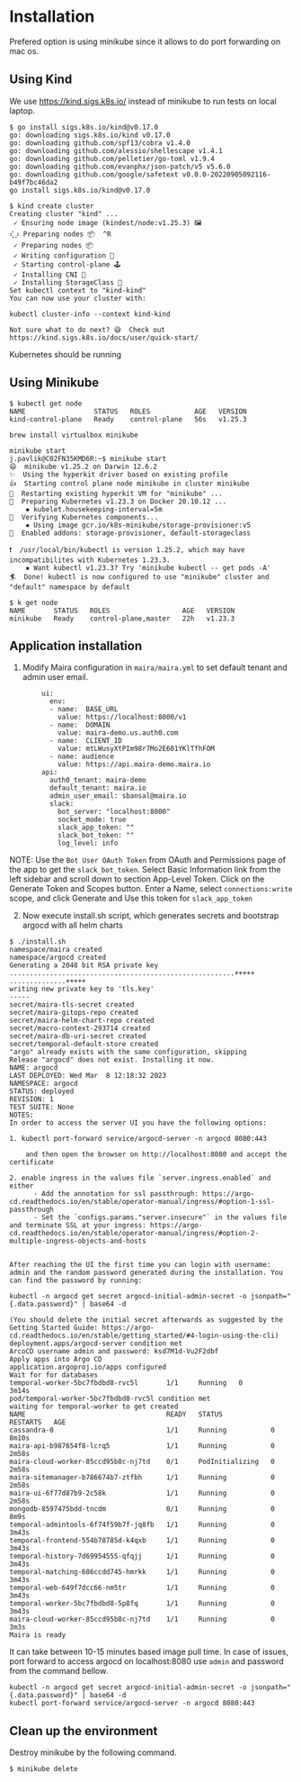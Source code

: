# Installation

Prefered option is using minikube since it allows to do port forwarding on mac os.

## Using Kind

We use https://kind.sigs.k8s.io/ instead of minikube to run tests on local laptop.

```
$ go install sigs.k8s.io/kind@v0.17.0
go: downloading sigs.k8s.io/kind v0.17.0
go: downloading github.com/spf13/cobra v1.4.0
go: downloading github.com/alessio/shellescape v1.4.1
go: downloading github.com/pelletier/go-toml v1.9.4
go: downloading github.com/evanphx/json-patch/v5 v5.6.0
go: downloading github.com/google/safetext v0.0.0-20220905092116-b49f7bc46da2
go install sigs.k8s.io/kind@v0.17.0

$ kind create cluster
Creating cluster "kind" ...
 ✓ Ensuring node image (kindest/node:v1.25.3) 🖼
⢎⡰ Preparing nodes 📦  ^R
 ✓ Preparing nodes 📦
 ✓ Writing configuration 📜
 ✓ Starting control-plane 🕹️
 ✓ Installing CNI 🔌
 ✓ Installing StorageClass 💾
Set kubectl context to "kind-kind"
You can now use your cluster with:

kubectl cluster-info --context kind-kind

Not sure what to do next? 😅  Check out https://kind.sigs.k8s.io/docs/user/quick-start/
```

Kubernetes should be running

## Using Minikube

```
$ kubectl get node
NAME                 STATUS   ROLES           AGE   VERSION
kind-control-plane   Ready    control-plane   56s   v1.25.3
```

```
brew install virtualbox minikube
```

```
minikube start
j.pavlik@C02FN35KMD6R:~$ minikube start
😄  minikube v1.25.2 on Darwin 12.6.2
✨  Using the hyperkit driver based on existing profile
👍  Starting control plane node minikube in cluster minikube
🔄  Restarting existing hyperkit VM for "minikube" ...
🐳  Preparing Kubernetes v1.23.3 on Docker 20.10.12 ...
    ▪ kubelet.housekeeping-interval=5m
🔎  Verifying Kubernetes components...
    ▪ Using image gcr.io/k8s-minikube/storage-provisioner:v5
🌟  Enabled addons: storage-provisioner, default-storageclass

❗  /usr/local/bin/kubectl is version 1.25.2, which may have incompatibilites with Kubernetes 1.23.3.
    ▪ Want kubectl v1.23.3? Try 'minikube kubectl -- get pods -A'
🏄  Done! kubectl is now configured to use "minikube" cluster and "default" namespace by default
```

```
$ k get node
NAME       STATUS   ROLES                  AGE   VERSION
minikube   Ready    control-plane,master   22h   v1.23.3
```

## Application installation

1) Modify Maira configuration in `maira/maira.yml` to set default tenant and admin user email.

```
        ui:
          env:
          - name:  BASE_URL
            value: https://localhost:8000/v1
          - name:  DOMAIN
            value: maira-demo.us.auth0.com
          - name:  CLIENT_ID
            value: mtLWusyXtPIm98r7Mo2E601YKlTfhFOM
          - name: audience
            value: https://api.maira-demo.maira.io
        api:
          auth0_tenant: maira-demo
          default_tenant: maira.io
          admin_user_email: sbansal@maira.io
          slack:
            bot_server: "localhost:8000"
            socket_mode: true
            slack_app_token: ""
            slack_bot_token: ""
            log_level: info
```
NOTE: Use the `Bot User OAuth Token` from OAuth and Permissions page of the app to get the `slack_bot_token`. Select Basic Information link from the left sidebar and scroll down to section App-Level Token. Click on the Generate Token and Scopes button. Enter a Name, select `connections:write` scope, and click Generate and Use this token for `slack_app_token`

2) Now execute install.sh script, which generates secrets and bootstrap argocd with all helm charts

```
$ ./install.sh
namespace/maira created
namespace/argocd created
Generating a 2048 bit RSA private key
........................................................+++++
..............+++++
writing new private key to 'tls.key'
-----
secret/maira-tls-secret created
secret/maira-gitops-repo created
secret/maira-helm-chart-repo created
secret/macro-context-293714 created
secret/maira-db-uri-secret created
secret/temporal-default-store created
"argo" already exists with the same configuration, skipping
Release "argocd" does not exist. Installing it now.
NAME: argocd
LAST DEPLOYED: Wed Mar  8 12:18:32 2023
NAMESPACE: argocd
STATUS: deployed
REVISION: 1
TEST SUITE: None
NOTES:
In order to access the server UI you have the following options:

1. kubectl port-forward service/argocd-server -n argocd 8080:443

    and then open the browser on http://localhost:8080 and accept the certificate

2. enable ingress in the values file `server.ingress.enabled` and either
      - Add the annotation for ssl passthrough: https://argo-cd.readthedocs.io/en/stable/operator-manual/ingress/#option-1-ssl-passthrough
      - Set the `configs.params."server.insecure"` in the values file and terminate SSL at your ingress: https://argo-cd.readthedocs.io/en/stable/operator-manual/ingress/#option-2-multiple-ingress-objects-and-hosts


After reaching the UI the first time you can login with username: admin and the random password generated during the installation. You can find the password by running:

kubectl -n argocd get secret argocd-initial-admin-secret -o jsonpath="{.data.password}" | base64 -d

(You should delete the initial secret afterwards as suggested by the Getting Started Guide: https://argo-cd.readthedocs.io/en/stable/getting_started/#4-login-using-the-cli)
deployment.apps/argocd-server condition met
ArcoCD username admin and password: ksd7M1d-Vu2F2dbf
Apply apps into Argo CD
application.argoproj.io/apps configured
Wait for for databases
temporal-worker-5bc7fbdbd8-rvc5l       1/1     Running   0              3m14s
pod/temporal-worker-5bc7fbdbd8-rvc5l condition met
waiting for temporal-worker to get created
NAME                                   READY   STATUS            RESTARTS   AGE
cassandra-0                            1/1     Running           0          8m10s
maira-api-b987654f8-lcrq5              1/1     Running           0          2m58s
maira-cloud-worker-85ccd95b8c-nj7td    0/1     PodInitializing   0          2m58s
maira-sitemanager-b786674b7-ztfbh      1/1     Running           0          2m58s
maira-ui-6f77d87b9-2c58k               1/1     Running           0          2m58s
mongodb-8597475bdd-tncdm               0/1     Running           0          8m9s
temporal-admintools-6f74f59b7f-jq8fb   1/1     Running           0          3m43s
temporal-frontend-554b78785d-k4qxb     1/1     Running           0          3m43s
temporal-history-7d69954555-qfqjj      1/1     Running           0          3m43s
temporal-matching-686ccdd745-hmrkk     1/1     Running           0          3m43s
temporal-web-649f7dcc66-nm5tr          1/1     Running           0          3m43s
temporal-worker-5bc7fbdbd8-5p8fq       1/1     Running           0          3m43s
maira-cloud-worker-85ccd95b8c-nj7td    1/1     Running           0          3m3s
Maira is ready
```

It can take between 10-15 minutes based image pull time.
In case of issues, port forward to access argocd on localhost:8080 use `admin` and password from the command bellow.

```
kubectl -n argocd get secret argocd-initial-admin-secret -o jsonpath="{.data.password}" | base64 -d
kubectl port-forward service/argocd-server -n argocd 8080:443
```

## Clean up the environment

Destroy minikube by the following command.

```
$ minikube delete
```